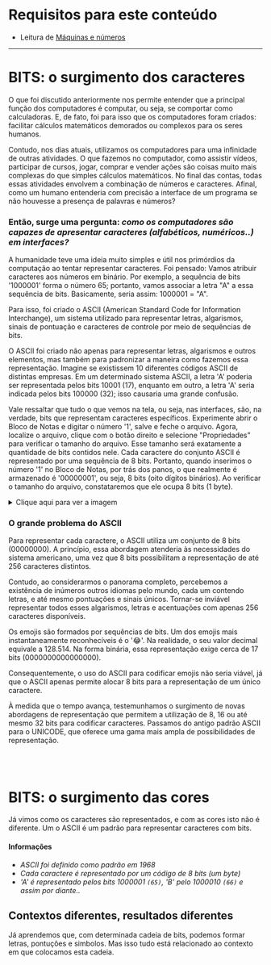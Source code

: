 # Requisitos para este conteúdo
- Leitura de <a href="https://github.com/FireguiQueen/CC50/blob/main/Week%200%20-%20Scratch/!Ci%C3%AAncia%20da%20computa%C3%A7%C3%A3o%20-%20M%C3%A1quinas%20e%20n%C3%BAmeros.md">Máquinas e números</a> 

________________________________________________

# BITS: o surgimento dos caracteres
O que foi discutido anteriormente nos permite entender que a principal função dos computadores é computar, ou seja, se comportar como calculadoras. E, de fato, foi para isso que os computadores foram criados: facilitar cálculos matemáticos demorados ou complexos para os seres humanos.

Contudo, nos dias atuais, utilizamos os computadores para uma infinidade de outras atividades. O que fazemos no computador, como assistir vídeos, participar de cursos, jogar, comprar e vender ações são coisas muito mais complexas do que simples cálculos matemáticos. No final das contas, todas essas atividades envolvem a combinação de números e caracteres. Afinal, como um humano entenderia com precisão a interface de um programa se não houvesse a presença de palavras e números?

### Então, surge uma pergunta: _como os computadores são capazes de apresentar caracteres (alfabéticos, numéricos..) em interfaces?_
A humanidade teve uma ideia muito simples e útil nos primórdios da computação ao tentar representar caracteres. Foi pensado: Vamos atribuir caracteres aos números em binário. Por exemplo, a sequência de bits '1000001' forma o número 65; portanto, vamos associar a letra "A" a essa sequência de bits. Basicamente, seria assim: 1000001 = "A".

Para isso, foi criado o ASCII (American Standard Code for Information Interchange), um sistema utilizado para representar letras, algarismos, sinais de pontuação e caracteres de controle por meio de sequências de bits.

O ASCII foi criado não apenas para representar letras, algarismos e outros elementos, mas também para padronizar a maneira como fazemos essa representação. Imagine se existissem 10 diferentes códigos ASCII de distintas empresas. Em um determinado sistema ASCII, a letra 'A' poderia ser representada pelos bits 10001 (17), enquanto em outro, a letra 'A' seria indicada pelos bits 100000 (32); isso causaria uma grande confusão.


Vale ressaltar que tudo o que vemos na tela, ou seja, nas interfaces, são, na verdade, bits que representam caracteres específicos. Experimente abrir o Bloco de Notas e digitar o número '1', salve e feche o arquivo. Agora, localize o arquivo, clique com o botão direito e selecione "Propriedades" para verificar o tamanho do arquivo. Esse tamanho será exatamente a quantidade de bits contidos nele.
Cada caractere do conjunto ASCII é representado por uma sequência de 8 bits. Portanto, quando inserimos o número '1' no Bloco de Notas, por trás dos panos, o que realmente é armazenado é '00000001', ou seja, 8 bits (oito dígitos binários). Ao verificar o tamanho do arquivo, constataremos que ele ocupa 8 bits (1 byte).

<details>
    <summary>Clique aqui para ver a imagem</summary>
    <img src="https://github.com/FireguiQueen/CC50/assets/98475125/c56fffea-5495-441a-ad15-965c8ad4c609"/>
</details>


### O grande problema do ASCII
Para representar cada caractere, o ASCII utiliza um conjunto de 8 bits (00000000). A princípio, essa abordagem atenderia às necessidades do sistema americano, uma vez que 8 bits possibilitam a representação de até 256 caracteres distintos.

Contudo, ao considerarmos o panorama completo, percebemos a existência de inúmeros outros idiomas pelo mundo, cada um contendo letras, e até mesmo pontuações e sinais únicos. Tornar-se inviável representar todos esses algarismos, letras e acentuações com apenas 256 caracteres disponíveis.

Os emojis são formados por sequências de bits. Um dos emojis mais instantaneamente reconhecíveis é o '😂'. Na realidade, o seu valor decimal equivale a 128.514. Na forma binária, essa representação exige cerca de 17 bits (0000000000000000).

Consequentemente, o uso do ASCII para codificar emojis não seria viável, já que o ASCII apenas permite alocar 8 bits para a representação de um único caractere.

À medida que o tempo avança, testemunhamos o surgimento de novas abordagens de representação que permitem a utilização de 8, 16 ou até mesmo 32 bits para codificar caracteres. Passamos do antigo padrão ASCII para o UNICODE, que oferece uma gama mais ampla de possibilidades de representação.

</br>
</br>

# BITS: o surgimento das cores
Já vimos como os caracteres são representados, e com as cores isto não é diferente.
Um o ASCII é um padrão para representar caracteres com bits. 


#### Informações 
- _ASCII foi definido como padrão em 1968_
- _Cada caractere é representado por um código de 8 bits (um byte)_
- _'A' é representado pelos bits 1000001 `(65)`, 'B' pelo 1000010 `(66)` e assim por diante.._

## Contextos diferentes, resultados diferentes
Já aprendemos que, com determinada cadeia de bits, podemos formar letras, pontuções e simbolos. Mas isso tudo está relacionado ao contexto em que colocamos esta cadeia. 

